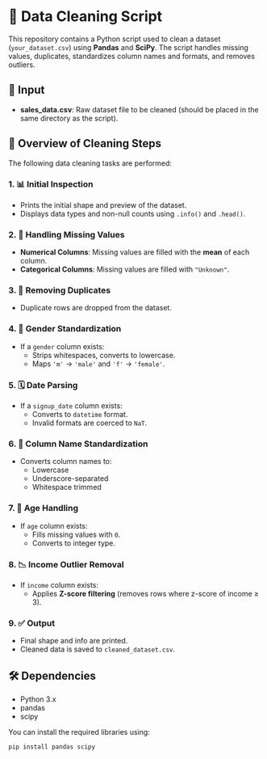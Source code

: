 # 🧹 Data Cleaning Script

This repository contains a Python script used to clean a dataset (`your_dataset.csv`) using **Pandas** and **SciPy**. The script handles missing values, duplicates, standardizes column names and formats, and removes outliers.

## 📁 Input

- **sales_data.csv**: Raw dataset file to be cleaned (should be placed in the same directory as the script).

## 📄 Overview of Cleaning Steps

The following data cleaning tasks are performed:

### 1. 📊 Initial Inspection
- Prints the initial shape and preview of the dataset.
- Displays data types and non-null counts using `.info()` and `.head()`.

### 2. 🔧 Handling Missing Values
- **Numerical Columns**: Missing values are filled with the **mean** of each column.
- **Categorical Columns**: Missing values are filled with `"Unknown"`.

### 3. 🧼 Removing Duplicates
- Duplicate rows are dropped from the dataset.

### 4. 👤 Gender Standardization
- If a `gender` column exists:
  - Strips whitespaces, converts to lowercase.
  - Maps `'m'` → `'male'` and `'f'` → `'female'`.

### 5. 🗓 Date Parsing
- If a `signup_date` column exists:
  - Converts to `datetime` format.
  - Invalid formats are coerced to `NaT`.

### 6. 🧾 Column Name Standardization
- Converts column names to:
  - Lowercase
  - Underscore-separated
  - Whitespace trimmed

### 7. 🔢 Age Handling
- If `age` column exists:
  - Fills missing values with `0`.
  - Converts to integer type.

### 8. 📉 Income Outlier Removal
- If `income` column exists:
  - Applies **Z-score filtering** (removes rows where z-score of income ≥ 3).

### 9. ✅ Output
- Final shape and info are printed.
- Cleaned data is saved to `cleaned_dataset.csv`.

## 🛠 Dependencies

- Python 3.x
- pandas
- scipy

You can install the required libraries using:

```bash
pip install pandas scipy
